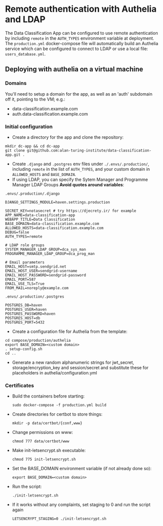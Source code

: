 # Remote authentication with Authelia and LDAP
The Data Classification App can be configured to use remote authentication by including `remote` in the `AUTH_TYPES` environment variable at deployment. The `production.yml` docker-compose file will automatically build an Authelia service which can be configured to connect to LDAP or use a local file: `users_database.yml`.

## Deploying with authelia on a virtual machine

### Domains
You'll need to setup a domain for the app, as well as an 'auth' subdomain off it, pointing to the VM; e.g.:
* data-classification.example.com
* auth.data-classification.example.com

### Initial configuration
* Create a directory for the app and clone the repository:
```
mkdir dc-app && cd dc-app
git clone git@github.com:alan-turing-institute/data-classification-app.git .
```
* Create `.django` and `.postgres` env files under `./.envs/.production/`, including `remote` in the list of `AUTH_TYPES`, and your custom domain in `ALLOWED_HOSTS` and `BASE_DOMAIN`. 
* If using LDAP, you can specify the Sytem Manager and Programme Manager LDAP Groups
**Avoid quotes around variables**:

`.envs/.production/.django`
```
DJANGO_SETTINGS_MODULE=haven.settings.production

SECRET_KEY=notasecret # try https://djecrety.ir/ for example
APP_NAME=data-classification-app
WEBAPP_TITLE=Data Classification
BASE_DOMAIN=data-classification.example.com
ALLOWED_HOSTS=data-classification.example.com
DEBUG=false
AUTH_TYPES=remote

# LDAP role groups
SYSTEM_MANAGER_LDAP_GROUP=dca_sys_man
PROGRAMME_MANAGER_LDAP_GROUP=dca_prog_man

# Email parameters
EMAIL_HOST=smtp.sendgrid.net
EMAIL_HOST_USER=sendgrid-username
EMAIL_HOST_PASSWORD=sendgrid-password
EMAIL_PORT=587
EMAIL_USE_TLS=True
FROM_MAIL=noreply@example.com
```

`.envs/.production/.postgres`
```
POSTGRES_DB=haven
POSTGRES_USER=haven
POSTGRES_PASSWORD=haven
POSTGRES_HOST=db
POSTGRES_PORT=5432
```

* Create a configuration file for Authelia from the template:
```
cd compose/production/authelia
export BASE_DOMAIN=<custom domain>
. setup-config.sh
cd ..
```
* Generate a new random alphanumeric strings for jwt_secret, storage/encryption_key and session/secret and substitute these for placeholders in authelia/configuration.yml

### Certificates

* Build the containers before starting:

  `sudo docker-compose -f production.yml build`
* Create directories for certbot to store things:

  `mkdir -p data/certbot/{conf,www}`
* Change permissions on www:

  `chmod 777 data/certbot/www`
* Make init-letsencrypt.sh executable:

  `chmod 775 init-letsencrypt.sh`
* Set the BASE_DOMAIN environment variable (if not already done so):

  `export BASE_DOMAIN=<custom domain>`
* Run the script:
  
  `./init-letsencrypt.sh`
* If it works without any complaints, set staging to 0 and run the script again

  `LETSENCRYPT_STAGING=0 ./init-letsencrypt.sh`

